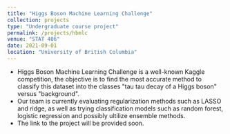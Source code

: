```yaml
---
title: "Higgs Boson Machine Learning Challenge"
collection: projects
type: "Undergraduate course project"
permalink: /projects/hbmlc
venue: "STAT 406"
date: 2021-09-01
location: "University of British Columbia"
---
```


* Higgs Boson Machine Learning Challenge is a well-known Kaggle competition, the objective is to find the most accurate method to classify this dataset into the classes "tau tau decay of a Higgs boson" versus "background". 
* Our team is currently evaluating regularization methods such as LASSO and ridge, as well as trying classification models such as random forest, logistic regression and possibly ultilize ensemble methods.
* The link to the project will be provided soon.